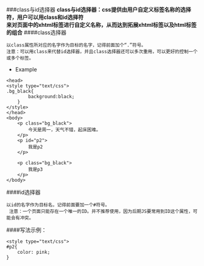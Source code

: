 ###class与id选择器
**class与id选择器：css提供由用户自定义标签名称的选择符，用户可以用class和id选择符<br>来对页面中的xhtml标签进行自定义名称，从而达到拓展xhtml标签以及html标签的组合**
####class选择器
```
以class属性所对应的名字作为目标的名字，记得前面加个“.”符号。
注意：可以用class来代替id选择器，并且class选择器还可以多次重用，可以更好的控制一个或多个标签。
```

- Example
```
<head>
<style type="text/css">
.bg_black{
		background:black;
	}
</style>
</head>
<body>
	<p class="bg_black">
		今天是周一，天气不错，起床困难。
	</p>
	<p id="p2">
		我是p2
	</p>
	
	<p class="bg_black">
		我是p3
	</p>
</body>
```

####id选择器
```
以id的名字作为目标名，记得前面要加一个#符号。
 注意：一个页面只能存在一个唯一的ID。并不推荐使用，因为后期JS要常用到ID这个属性，可能会有冲突。
```
####写法示例：
```
<style type="text/css">
#p2{
	color: pink;
}
```